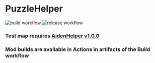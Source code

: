 # PuzzleHelper
![build workflow](https://github.com/AlertingAvian/PuzzleHelper/actions/workflows/build.yml/badge.svg)
![release workflow](https://github.com/AlertingAvian/PuzzleHelper/actions/workflows/release.yml/badge.svg)

### Test map requires [AidenHelper v1.0.0](https://github.com/CaptainCarpensir/AidenHelper)
### Mod builds are available in Actions in artifacts of the Build workflow
